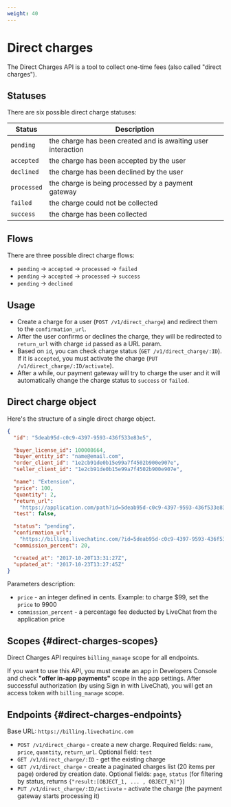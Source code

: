 ```yaml
---
weight: 40
---
```


# Direct charges

The Direct Charges API is a tool to collect one-time fees (also called "direct charges").

## Statuses

There are six possible direct charge statuses:

| Status      | Description                                                  |
| ----------- | ------------------------------------------------------------ |
| `pending`   | the charge has been created and is awaiting user interaction |
| `accepted`  | the charge has been accepted by the user                     |
| `declined`  | the charge has been declined by the user                     |
| `processed` | the charge is being processed by a payment gateway           |
| `failed`    | the charge could not be collected                            |
| `success`   | the charge has been collected                                |

## Flows

There are three possible direct charge flows:

* `pending` -> `accepted` -> `processed` -> `failed`
* `pending` -> `accepted` -> `processed` -> `success`
* `pending` -> `declined`

## Usage

* Create a charge for a user (`POST /v1/direct_charge`) and redirect them to the `confirmation_url`.
* After the user confirms or declines the charge, they will be redirected to `return_url` with charge `id` passed as a URL param.
* Based on `id`, you can check charge status (`GET /v1/direct_charge/:ID`). If it is `accepted`, you must activate the charge (`PUT /v1/direct_charge/:ID/activate`).
* After a while, our payment gateway will try to charge the user and it will automatically change the charge status to `success` or `failed`.

## Direct charge object

Here's the structure of a single direct charge object.

```json
{
  "id": "5deab95d-c0c9-4397-9593-436f533e83e5",

  "buyer_license_id": 100008664,
  "buyer_entity_id": "name@email.com",
  "order_client_id": "1e2cb91de0b15e99a7f4502b900e907e",
  "seller_client_id": "1e2cb91de0b15e99a7f4502b900e907e",

  "name": "Extension",
  "price": 100,
  "quantity": 2,
  "return_url":
    "https://application.com/path?id=5deab95d-c0c9-4397-9593-436f533e83e5&type=direct_charge",
  "test": false,

  "status": "pending",
  "confirmation_url":
    "https://billing.livechatinc.com/?id=5deab95d-c0c9-4397-9593-436f533e83e5",
  "commission_percent": 20,

  "created_at": "2017-10-20T13:31:27Z",
  "updated_at": "2017-10-23T13:27:45Z"
}
```

Parameters description:

* `price` - an integer defined in cents. Example: to charge $99, set the `price` to 9900
* `commission_percent` - a percentage fee deducted by LiveChat from the application price

## Scopes {#direct-charges-scopes}

Direct Charges API requires `billing_manage` scope for all endpoints.

If you want to use this API, you must create an app in Developers Console and check **"offer in-app payments"** scope in the app settings. After successful authorization (by using Sign in with LiveChat), you will get an access token with `billing_manage` scope.

## Endpoints {#direct-charges-endpoints}

Base URL: `https://billing.livechatinc.com`

* `POST /v1/direct_charge` - create a new charge. Required fields: `name`, `price`, `quantity`, `return_url`. Optional field: `test`
* `GET /v1/direct_charge/:ID` - get the existing charge
* `GET /v1/direct_charge` - create a paginated charges list (20 items per page) ordered by creation date. Optional fields: `page`, `status` (for filtering by status, returns `{"result:[OBJECT_1, ... , OBJECT_N]"}`)
* `PUT /v1/direct_charge/:ID/activate` - activate the charge (the payment gateway starts processing it)
